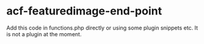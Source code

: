 # acf-featuredimage-end-point

Add this code in functions.php directly or using some plugin snippets etc.
It is not a plugin at the moment.
